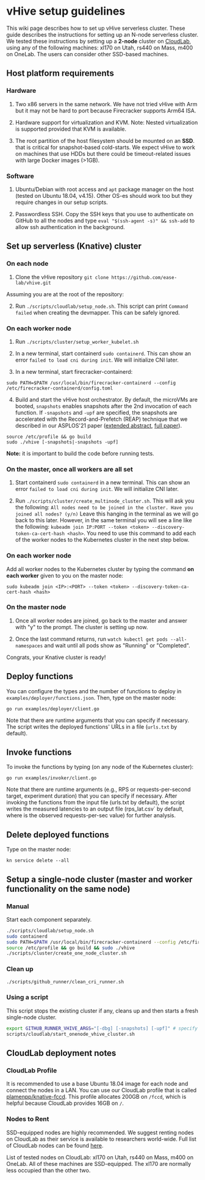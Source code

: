 # vHive setup guidelines

This wiki page describes how to set up vHive serverless cluster.
These guide describes the instructions for setting up an N-node serverless cluster.
We tested these instructions by setting up a **2-node** cluster on [CloudLab](https://www.cloudlab.us),
using any of the following machines: xl170 on Utah, rs440 on Mass, m400 on OneLab.
The users can consider other SSD-based machines.

## Host platform requirements

### Hardware

1. Two x86 servers in the same network. We have not tried vHive with Arm but it may not be hard to port because Firecracker supports Arm64 ISA.

2. Hardware support for virtualization and KVM. Note: Nested virtualization is supported provided that KVM is available.

3. The root partition of the host filesystem should be mounted on an **SSD**. that is critical for snapshot-based cold-starts.
We expect vHive to work on machines that use HDDs but there could be timeout-related issues with large Docker images (>1GB).


### Software
1. Ubuntu/Debian with root access and `apt` package manager on the host (tested on Ubuntu 18.04, v4.15).
Other OS-es should work too but they require changes in our setup scripts.

2. Passwordless SSH. Copy the SSH keys that you use to authenticate on GitHub to all the nodes and
type `eval "$(ssh-agent -s)" && ssh-add` to allow ssh authentication in the background.


## Set up serverless (Knative) cluster

### On each node

1. Clone the vHive repository
`git clone https://github.com/ease-lab/vhive.git`

Assuming you are at the root of the repository:

2. Run `./scripts/cloudlab/setup_node.sh`. This script can print `Command failed` when creating the devmapper. This can be safely ignored.


### On each worker node

1. Run `./scripts/cluster/setup_worker_kubelet.sh`

2. In a new terminal, start containerd `sudo containerd`. This can show an error `failed to load cni during init`. We will initialize CNI later.

3. In a new terminal, start firecracker-containerd:

```
sudo PATH=$PATH /usr/local/bin/firecracker-containerd --config /etc/firecracker-containerd/config.toml
```

4. Build and start the vHive host orchestrator.
By default, the microVMs are booted, `snapshots` enables snapshots after the 2nd invocation of each function.
If `-snapshots` and `-upf` are specified, the snapshots are accelerated with the Record-and-Prefetch (REAP)
technique that we described in our ASPLOS'21 paper
([extended abstract](https://asplos-conference.org/abstracts/asplos21-paper212-extended_abstract.pdf),
[full paper](papers/REAP_ASPLOS21.pdf)).

```
source /etc/profile && go build
sudo ./vhive [-snapshots|-snapshots -upf]
```
**Note:** it is important to build the code before running tests.


### On the master, **once all workers are all set**

1. Start containerd `sudo containerd` in a new terminal. This can show an error `failed to load cni during init`. We will initialize CNI later.

2. Run `./scripts/cluster/create_multinode_cluster.sh`. This will ask you the following: `All nodes need to be joined in the cluster.
Have you joined all nodes? (y/n)` Leave this hanging in the terminal as we will go back to this later.
However, in the same terminal you will see a line like the following: `kubeadm join IP:PORT --token <token> --discovery-token-ca-cert-hash <hash>`.
You need to use this command to add each of the worker nodes to the Kubernetes cluster in the next step below.

### On each worker node

Add all worker nodes to the Kubernetes cluster by typing the command **on each worker** given to you on the master node:
```
sudo kubeadm join <IP>:<PORT> --token <token> --discovery-token-ca-cert-hash <hash>
```

### On the master node

1. Once all worker nodes are joined, go back to the master and answer with "y" to the prompt. The cluster is setting up now.

2. Once the last command returns, run `watch kubectl get pods --all-namespaces` and wait until all pods show as "Running" or "Completed".

Congrats, your Knative cluster is ready!


## Deploy functions
You can configure the types and the number of functions to deploy in `examples/deployer/functions.json`. Then, type on the master node:

```
go run examples/deployer/client.go
```

Note that there are runtime arguments that you can specify if necessary. The script writes the deployed functions' URLs in a file (`urls.txt` by default).

## Invoke functions
To invoke the functions by typing (on any node of the Kubernetes cluster):

```
go run examples/invoker/client.go
```

Note that there are runtime arguments (e.g., RPS or requests-per-second target, experiment duration) that you can specify if necessary.
After invoking the functions from the input file (urls.txt by default), the script writes the measured latencies to an output file
(rps<RPS>_lat.csv` by default, where <RPS> is the observed requests-per-sec value) for further analysis.

## Delete deployed functions

Type on the master node:
```
kn service delete --all
```

## Setup a single-node cluster (master and worker functionality on the same node)

### Manual
Start each component separately.

```bash
./scripts/cloudlab/setup_node.sh
sudo containerd
sudo PATH=$PATH /usr/local/bin/firecracker-containerd --config /etc/firecracker-containerd/config.toml
source /etc/profile && go build && sudo ./vhive
./scripts/cluster/create_one_node_cluster.sh
```

### Clean up
```bash
./scripts/github_runner/clean_cri_runner.sh
```

### Using a script
This script stops the existing cluster if any, cleans up and then starts a fresh single-node cluster.

```bash
export GITHUB_RUNNER_VHIVE_ARGS="[-dbg] [-snapshots] [-upf]" # specify if to enable debug logs; cold starts: snapshots, REAP snapshots (optional)
scripts/cloudlab/start_onenode_vhive_cluster.sh
```

## CloudLab deployment notes

### CloudLab Profile

It is recommended to use a base Ubuntu 18.04 image for each node and connect the nodes in a LAN.
You can use our CloudLab profile that is called [plamenpp/knative-fccd](https://www.cloudlab.us/show-profile.php?uuid=c8fb47db-2013-11eb-b7c5-e4434b2381fc).
This profile allocates 200GB on ```/fccd```, which is helpful because CloudLab provides 16GB on ```/```.

### Nodes to Rent
SSD-equipped nodes are highly recommended. We suggest renting nodes on CloudLab as their service is available to researchers world-wide. Full list of CloudLab nodes can be found [here](https://docs.cloudlab.us/hardware.html).

List of tested nodes on CloudLab: xl170 on Utah, rs440 on Mass, m400 on OneLab. All of these machines are SSD-equipped. The xl170 are normally less occupied than the other two.
